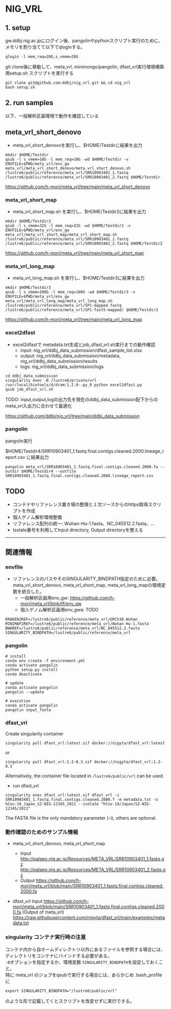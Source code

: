 # NIG_VRL

## 1. setup

gw.ddbj.nig.ac.jpにログイン後、pangolinやpythonスクリプト実行のために、メモリを割り当てて以下でqloginする。
```
qlogin -l mem_req=20G,s_vmem=20G
```

git clone後に移動して、meta_vrl, minimongo/pangolin, dfast_vrl実行環境構築用setup.sh スクリプトを実行する

```
git clone git@github.com:ddbj/nig_vrl.git && cd nig_vrl
bash setup.sh
```

## 2. run samples

以下、一般解析区画環境で動作を確認している

## meta_vrl_short_denovo
* meta_vrl_short_denovoを実行し、$HOME/Testdirに結果を出力

```
mkdir $HOME/Testdir
qsub -l s_vmem=10G -l mem_req=10G -wd $HOME/Testdir -v ENVFILE=$PWD/meta_vrl/env_gw meta_vrl/meta_vrl_short_denovo/meta_vrl_short_denovo.sh /lustre6/public/reference/meta_vrl/SRR10903401_1.fastq /lustre6/public/reference/meta_vrl/SRR10903401_2.fastq $HOME/Testdir
```
https://github.com/h-mori/meta_vrl/tree/main/meta_vrl_short_denovo

### meta_vrl_short_map
* meta_vrl_short_map.sh を実行し、$HOME/Testdir2に結果を出力

```
mkdir $HOME/Testdir2
qsub -l s_vmem=32G -l mem_req=32G -wd $HOME/Testdir2 -v ENVFILE=$PWD/meta_vrl/env_gw meta_vrl/meta_vrl_short_map/meta_vrl_short_map.sh /lustre6/public/reference/meta_vrl/SRR10903401_1.fastq /lustre6/public/reference/meta_vrl/SRR10903401_2.fastq $HOME/Testdir2
```
https://github.com/h-mori/meta_vrl/tree/main/meta_vrl_short_map

### meta_vrl_long_map
* meta_vrl_long_map.sh を実行し、$HOME/Testdir3に結果を出力
```
mkdir $HOME/Testdir3
qsub -l s_vmem=100G -l mem_req=100G -wd $HOME/Testdir3 -v ENVFILE=$PWD/meta_vrl/env_gw meta_vrl/meta_vrl_long_map/meta_vrl_long_map.sh /lustre6/public/reference/meta_vrl/SP1-mapped.fastq /lustre6/public/reference/meta_vrl/SP1-fast5-mapped/ $HOME/Testdir3
```
https://github.com/h-mori/meta_vrl/tree/main/meta_vrl_long_map

### excel2dfast
* excel2dfastで metadata.txt生成とjob_dfast_vrl.sh実行までの動作確認
   * input: nig_vrl/ddbj_data_submission/dfast_sample_list.xlsx
   * output: nig_vrl/ddbj_data_submission/metadata, nig_vrl/ddbj_data_submission/results
   * logs: nig_vrl/ddbj_data_submission/logs

```
cd ddbj_data_submission
singularity exec -B /lustre6/private/vrl /usr/local/biotools/d/dram:1.2.0--py_0 python excel2dfast.py
qsub job_dfast_vrl.sh
```
TODO: input,output,logの出力先を現在のddbj_data_submission配下からのmeta_vrl入出力に合わせて最適化

https://github.com/ddbj/nig_vrl/tree/main/ddbj_data_submission

### pangolin

pangolin実行

$HOME/Testdir4/SRR10903401_1.fastq.final.contigs.cleaned.2000.lineage_report.csv に結果出力
```
pangolin meta_vrl/SRR10903401_1.fastq.final.contigs.cleaned.2000.fa --outdir $HOME/Testdir4 --outfile SRR10903401_1.fastq.final.contigs.cleaned.2000.lineage_report.csv
```
## TODO
* コンテナやリファレンス置き場の整理と１次ソースからのhttps取得スクリプトを作成
* 個人ゲノム解析環境整備
* リファレンス配列の統一: Wuhan-Hu-1.fasta、NC_045512.2.fasta、...
* Isolate番号を利用してInput directory, Output directoryを整える

---
## 関連情報
### envfile
* リファレンスのパスやそのSINGULARITY_BINDPATH指定のために必要。meta_vrl_short_denovo, meta_vrl_short_map, meta_vrl_long_mapの環境変数を統合した。
   * 一般解析区画用env_gw: https://github.com/h-mori/meta_vrl/blob/tf/env_gw
   * 個人ゲノム解析区画用env_gwa: TODO

```
KRAKEN2REF=/lustre6/public/reference/meta_vrl/GRCh38.Wuhan
MINIMAP2REF=/lustre6/public/reference/meta_vrl/Wuhan-Hu-1.fasta
BWAREF=/lustre6/public/reference/meta_vrl/NC_045512.2.fasta
SINGULARITY_BINDPATH=/lustre6/public/reference/meta_vrl
```

### pangolin
```
# install
conda env create -f environment.yml
conda activate pangolin
python setup.py install
conda deactivate
    
# update
conda activate pangolin
pangolin --update

# execution
conda activate pangolin
pangolin input_fasta
```

### dfast_vrl
Create singularity container 
```
singularity pull dfast_vrl:latest.sif docker://nigyta/dfast_vrl:latest
```
or
```
singularity pull dfast_vrl:1.2-0.3.sif docker://nigyta/dfast_vrl:1.2-0.3
```
Alternatively, the container file located in `/lustre6/public/vrl` can be used. 

* run dfast_vrl
```
singularity exec dfast_vrl:latest.sif dfast_vrl -i SRR10903401_1.fastq.final.contigs.cleaned.2000.f -m metadata.txt -o hCov-19_Japan_SZ-NIG-12345_2021 --isolate "hCov-19/Japan/SZ-NIG-12345/2021"
```
The FASTA file is the only mandatory parameter (-i), others are optional.

### 動作確認のためのサンプル情報
* meta_vrl_short_denovo, meta_vrl_short_map
   * Input 
http://palaeo.nig.ac.jp/Resources/META_VRL/SRR10903401_1.fastq.gz
http://palaeo.nig.ac.jp/Resources/META_VRL/SRR10903401_2.fastq.gz
   * Output
https://github.com/h-mori/meta_vrl/blob/main/SRR10903401_1.fastq.final.contigs.cleaned.2000.fa  

* dfast_vrl Input
https://github.com/h-mori/meta_vrl/blob/main/SRR10903401_1.fastq.final.contigs.cleaned.2000.fa (Output of meta_vrl)  
https://raw.githubusercontent.com/nigyta/dfast_vrl/main/examples/metadata.txt  


### singularity コンテナ実行時の注意  
コンテナ内から自ホームディレクトリ以外にあるファイルを参照する場合には、ディレクトリをコンテナにバインドする必要がある。  
`-B`オプションを指定するか、環境変数 `SINGULARITY_BINDPATH`を設定しておくこと。  
特に meta_vrl のジョブをqsubで実行する場合には、あらかじめ .bash_profile に

```
export SINGULARITY_BINDPATH="/lustre6/public/vrl"
```

のような形で記載してくとスクリプトを改変せずに実行できる。
